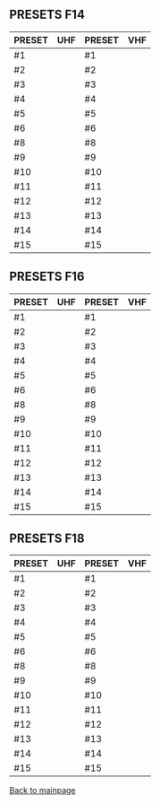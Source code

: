 ## PRESETS F14

| PRESET | UHF | PRESET | VHF |
|--------|-----|--------|-----|
| #1     |     | #1     |     |
| #2     |     | #2     |     |
| #3     |     | #3     |     |
| #4     |     | #4     |     |
| #5     |     | #5     |     |
| #6     |     | #6     |     |
| #8     |     | #8     |     |
| #9     |     | #9     |     |
| #10    |     | #10    |     |
| #11    |     | #11    |     |
| #12    |     | #12    |     |
| #13    |     | #13    |     |
| #14    |     | #14    |     |
| #15    |     | #15    |     |

## PRESETS F16

| PRESET | UHF | PRESET | VHF |
|--------|-----|--------|-----|
| #1     |     | #1     |     |
| #2     |     | #2     |     |
| #3     |     | #3     |     |
| #4     |     | #4     |     |
| #5     |     | #5     |     |
| #6     |     | #6     |     |
| #8     |     | #8     |     |
| #9     |     | #9     |     |
| #10    |     | #10    |     |
| #11    |     | #11    |     |
| #12    |     | #12    |     |
| #13    |     | #13    |     |
| #14    |     | #14    |     |
| #15    |     | #15    |     |

## PRESETS F18

| PRESET | UHF | PRESET | VHF |
|--------|-----|--------|-----|
| #1     |     | #1     |     |
| #2     |     | #2     |     |
| #3     |     | #3     |     |
| #4     |     | #4     |     |
| #5     |     | #5     |     |
| #6     |     | #6     |     |
| #8     |     | #8     |     |
| #9     |     | #9     |     |
| #10    |     | #10    |     |
| #11    |     | #11    |     |
| #12    |     | #12    |     |
| #13    |     | #13    |     |
| #14    |     | #14    |     |
| #15    |     | #15    |     |

[Back to mainpage](../README.md)
